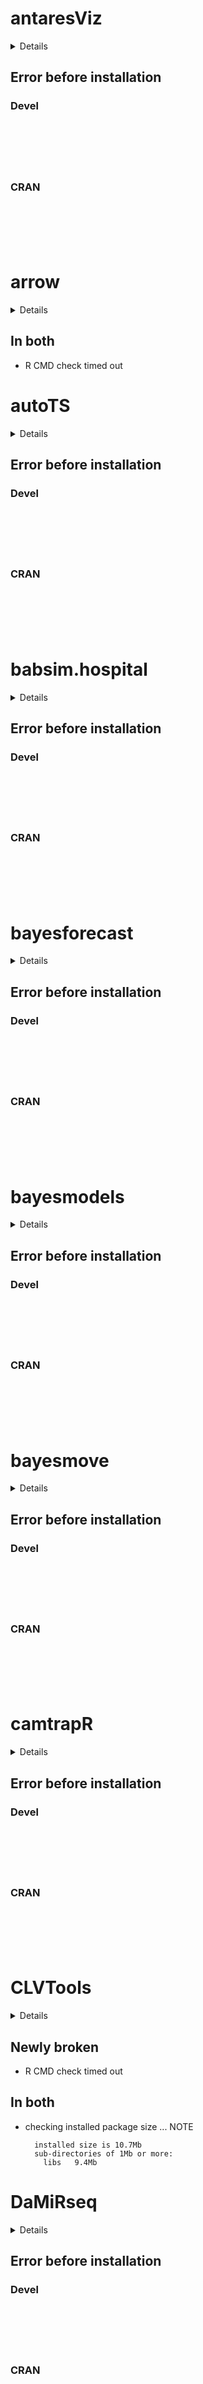 # antaresViz

<details>

* Version: 
* GitHub: https://github.com/tidyverse/lubridate
* Source code: NA
* Number of recursive dependencies: 0

</details>

## Error before installation

### Devel

```






```
### CRAN

```






```
# arrow

<details>

* Version: 5.0.0.2
* GitHub: https://github.com/apache/arrow
* Source code: https://github.com/cran/arrow
* Date/Publication: 2021-09-05 04:30:22 UTC
* Number of recursive dependencies: 61

Run `revdep_details(, "arrow")` for more info

</details>

## In both

*   R CMD check timed out
    

# autoTS

<details>

* Version: 
* GitHub: https://github.com/tidyverse/lubridate
* Source code: NA
* Number of recursive dependencies: 0

</details>

## Error before installation

### Devel

```






```
### CRAN

```






```
# babsim.hospital

<details>

* Version: 
* GitHub: https://github.com/tidyverse/lubridate
* Source code: NA
* Number of recursive dependencies: 0

</details>

## Error before installation

### Devel

```






```
### CRAN

```






```
# bayesforecast

<details>

* Version: 
* GitHub: https://github.com/tidyverse/lubridate
* Source code: NA
* Number of recursive dependencies: 0

</details>

## Error before installation

### Devel

```






```
### CRAN

```






```
# bayesmodels

<details>

* Version: 
* GitHub: https://github.com/tidyverse/lubridate
* Source code: NA
* Number of recursive dependencies: 0

</details>

## Error before installation

### Devel

```






```
### CRAN

```






```
# bayesmove

<details>

* Version: 
* GitHub: https://github.com/tidyverse/lubridate
* Source code: NA
* Number of recursive dependencies: 0

</details>

## Error before installation

### Devel

```






```
### CRAN

```






```
# camtrapR

<details>

* Version: 
* GitHub: https://github.com/tidyverse/lubridate
* Source code: NA
* Number of recursive dependencies: 0

</details>

## Error before installation

### Devel

```






```
### CRAN

```






```
# CLVTools

<details>

* Version: 0.8.0
* GitHub: https://github.com/bachmannpatrick/CLVTools
* Source code: https://github.com/cran/CLVTools
* Date/Publication: 2021-03-23 16:40:08 UTC
* Number of recursive dependencies: 80

Run `revdep_details(, "CLVTools")` for more info

</details>

## Newly broken

*   R CMD check timed out
    

## In both

*   checking installed package size ... NOTE
    ```
      installed size is 10.7Mb
      sub-directories of 1Mb or more:
        libs   9.4Mb
    ```

# DaMiRseq

<details>

* Version: 
* GitHub: https://github.com/tidyverse/lubridate
* Source code: NA
* Number of recursive dependencies: 0

</details>

## Error before installation

### Devel

```






```
### CRAN

```






```
# Ecfun

<details>

* Version: 
* GitHub: https://github.com/tidyverse/lubridate
* Source code: NA
* Number of recursive dependencies: 0

</details>

## Error before installation

### Devel

```






```
### CRAN

```






```
# EpiNow2

<details>

* Version: 
* GitHub: https://github.com/tidyverse/lubridate
* Source code: NA
* Number of recursive dependencies: 0

</details>

## Error before installation

### Devel

```






```
### CRAN

```






```
# fable.prophet

<details>

* Version: 
* GitHub: https://github.com/tidyverse/lubridate
* Source code: NA
* Number of recursive dependencies: 0

</details>

## Error before installation

### Devel

```






```
### CRAN

```






```
# fastverse

<details>

* Version: 
* GitHub: https://github.com/tidyverse/lubridate
* Source code: NA
* Number of recursive dependencies: 0

</details>

## Error before installation

### Devel

```






```
### CRAN

```






```
# fitbitViz

<details>

* Version: 
* GitHub: https://github.com/tidyverse/lubridate
* Source code: NA
* Number of recursive dependencies: 0

</details>

## Error before installation

### Devel

```






```
### CRAN

```






```
# garchmodels

<details>

* Version: 
* GitHub: https://github.com/tidyverse/lubridate
* Source code: NA
* Number of recursive dependencies: 0

</details>

## Error before installation

### Devel

```






```
### CRAN

```






```
# healthcareai

<details>

* Version: 2.5.0
* GitHub: https://github.com/HealthCatalyst/healthcareai-r
* Source code: https://github.com/cran/healthcareai
* Date/Publication: 2020-08-05 23:30:02 UTC
* Number of recursive dependencies: 124

Run `revdep_details(, "healthcareai")` for more info

</details>

## In both

*   R CMD check timed out
    

# healthyR.ts

<details>

* Version: 
* GitHub: https://github.com/tidyverse/lubridate
* Source code: NA
* Number of recursive dependencies: 0

</details>

## Error before installation

### Devel

```






```
### CRAN

```






```
# heatwaveR

<details>

* Version: 0.4.5
* GitHub: https://github.com/robwschlegel/heatwaveR
* Source code: https://github.com/cran/heatwaveR
* Date/Publication: 2021-01-07 16:10:16 UTC
* Number of recursive dependencies: 138

Run `revdep_details(, "heatwaveR")` for more info

</details>

## Newly broken

*   checking examples ... ERROR
    ```
    Running examples in ‘heatwaveR-Ex.R’ failed
    The error most likely occurred in:
    
    > ### Name: block_average
    > ### Title: Calculate yearly means for event metrics.
    > ### Aliases: block_average
    > 
    > ### ** Examples
    > 
    > ts <- ts2clm(sst_WA, climatologyPeriod = c("1983-01-01", "2012-12-31"))
    Error in clim_calc_cpp(ts_wide, windowHalfWidth, pctile) : 
      function 'enterRNGScope' not provided by package 'Rcpp'
    Calls: ts2clm -> clim_calc_cpp
    Execution halted
    ```

*   R CMD check timed out
    

# lambdaTS

<details>

* Version: 
* GitHub: https://github.com/tidyverse/lubridate
* Source code: NA
* Number of recursive dependencies: 0

</details>

## Error before installation

### Devel

```






```
### CRAN

```






```
# mfbvar

<details>

* Version: 0.5.6
* GitHub: https://github.com/ankargren/mfbvar
* Source code: https://github.com/cran/mfbvar
* Date/Publication: 2021-02-10 11:00:06 UTC
* Number of recursive dependencies: 81

Run `revdep_details(, "mfbvar")` for more info

</details>

## In both

*   R CMD check timed out
    

*   checking installed package size ... NOTE
    ```
      installed size is 30.2Mb
      sub-directories of 1Mb or more:
        libs  29.2Mb
    ```

# modeltime

<details>

* Version: 
* GitHub: https://github.com/tidyverse/lubridate
* Source code: NA
* Number of recursive dependencies: 0

</details>

## Error before installation

### Devel

```






```
### CRAN

```






```
# modeltime.ensemble

<details>

* Version: 
* GitHub: https://github.com/tidyverse/lubridate
* Source code: NA
* Number of recursive dependencies: 0

</details>

## Error before installation

### Devel

```






```
### CRAN

```






```
# modeltime.resample

<details>

* Version: 
* GitHub: https://github.com/tidyverse/lubridate
* Source code: NA
* Number of recursive dependencies: 0

</details>

## Error before installation

### Devel

```






```
### CRAN

```






```
# mudata2

<details>

* Version: 1.1.2
* GitHub: https://github.com/paleolimbot/mudata2
* Source code: https://github.com/cran/mudata2
* Date/Publication: 2020-03-20 20:20:03 UTC
* Number of recursive dependencies: 95

Run `revdep_details(, "mudata2")` for more info

</details>

## Newly broken

*   R CMD check timed out
    

## Newly fixed

*   checking tests ...
    ```
      Running ‘test-all.R’
     ERROR
    Running the tests in ‘tests/test-all.R’ failed.
    Last 13 lines of output:
        1. ├─tibble::tibble(...) test-types.R:323:2
        2. │ └─tibble:::tibble_quos(xs, .rows, .name_repair)
        3. │   └─rlang::eval_tidy(xs[[j]], mask)
        4. └─sf::st_as_sfc
        5.   └─base::getExportedValue(pkg, name)
        6.     └─base::asNamespace(ns)
        7.       └─base::getNamespace(ns)
        8.         └─base::loadNamespace(name)
        9.           └─base::withRestarts(stop(cond), retry_loadNamespace = function() NULL)
       10.             └─base:::withOneRestart(expr, restarts[[1L]])
       11.               └─base:::doWithOneRestart(return(expr), restart)
      
      [ FAIL 12 | WARN 9 | SKIP 2 | PASS 881 ]
      Error: Test failures
      Execution halted
    ```

## In both

*   checking package dependencies ... NOTE
    ```
    Package suggested but not available for checking: ‘sf’
    ```

*   checking dependencies in R code ... NOTE
    ```
    Namespace in Imports field not imported from: ‘ggplot2’
      All declared Imports should be used.
    ```

# ngsReports

<details>

* Version: 
* GitHub: https://github.com/tidyverse/lubridate
* Source code: NA
* Number of recursive dependencies: 0

</details>

## Error before installation

### Devel

```






```
### CRAN

```






```
# pointblank

<details>

* Version: 
* GitHub: https://github.com/tidyverse/lubridate
* Source code: NA
* Number of recursive dependencies: 0

</details>

## Error before installation

### Devel

```






```
### CRAN

```






```
# proBatch

<details>

* Version: 
* GitHub: https://github.com/tidyverse/lubridate
* Source code: NA
* Number of recursive dependencies: 0

</details>

## Error before installation

### Devel

```






```
### CRAN

```






```
# prophet

<details>

* Version: 
* GitHub: https://github.com/tidyverse/lubridate
* Source code: NA
* Number of recursive dependencies: 0

</details>

## Error before installation

### Devel

```






```
### CRAN

```






```
# proteus

<details>

* Version: 
* GitHub: https://github.com/tidyverse/lubridate
* Source code: NA
* Number of recursive dependencies: 0

</details>

## Error before installation

### Devel

```






```
### CRAN

```






```
# RavenR

<details>

* Version: 2.1.0
* GitHub: https://github.com/rchlumsk/RavenR
* Source code: https://github.com/cran/RavenR
* Date/Publication: 2021-06-10 08:20:07 UTC
* Number of recursive dependencies: 123

Run `revdep_details(, "RavenR")` for more info

</details>

## In both

*   R CMD check timed out
    

*   checking dependencies in R code ... NOTE
    ```
    Namespaces in Imports field not imported from:
      ‘deldir’ ‘lifecycle’
      All declared Imports should be used.
    ```

# RforProteomics

<details>

* Version: 
* GitHub: https://github.com/tidyverse/lubridate
* Source code: NA
* Number of recursive dependencies: 0

</details>

## Error before installation

### Devel

```






```
### CRAN

```






```
# RGENERATEPREC

<details>

* Version: 1.2.8
* GitHub: https://github.com/ecor/RGENERATEPREC
* Source code: https://github.com/cran/RGENERATEPREC
* Date/Publication: 2021-01-19 15:40:19 UTC
* Number of recursive dependencies: 89

Run `revdep_details(, "RGENERATEPREC")` for more info

</details>

## In both

*   checking whether package ‘RGENERATEPREC’ can be installed ... ERROR
    ```
    Installation failed.
    See ‘/home/vspinu/Dropbox/dev/lubridate/revdep/checks/RGENERATEPREC/new/RGENERATEPREC.Rcheck/00install.out’ for details.
    ```

## Installation

### Devel

```
* installing *source* package ‘RGENERATEPREC’ ...
** package ‘RGENERATEPREC’ successfully unpacked and MD5 sums checked
** using staged installation
** R
** inst
** byte-compile and prepare package for lazy loading
Error: package or namespace load failed for ‘copula’ in loadNamespace(j <- i[[1L]], c(lib.loc, .libPaths()), versionCheck = vI[[j]]):
 there is no package called ‘gsl’
Error: package ‘copula’ could not be loaded
Execution halted
ERROR: lazy loading failed for package ‘RGENERATEPREC’
* removing ‘/home/vspinu/Dropbox/dev/lubridate/revdep/checks/RGENERATEPREC/new/RGENERATEPREC.Rcheck/RGENERATEPREC’


```
### CRAN

```
* installing *source* package ‘RGENERATEPREC’ ...
** package ‘RGENERATEPREC’ successfully unpacked and MD5 sums checked
** using staged installation
** R
** inst
** byte-compile and prepare package for lazy loading
Error: package or namespace load failed for ‘copula’ in loadNamespace(j <- i[[1L]], c(lib.loc, .libPaths()), versionCheck = vI[[j]]):
 there is no package called ‘gsl’
Error: package ‘copula’ could not be loaded
Execution halted
ERROR: lazy loading failed for package ‘RGENERATEPREC’
* removing ‘/home/vspinu/Dropbox/dev/lubridate/revdep/checks/RGENERATEPREC/old/RGENERATEPREC.Rcheck/RGENERATEPREC’


```
# RMariaDB

<details>

* Version: 1.1.2
* GitHub: https://github.com/r-dbi/RMariaDB
* Source code: https://github.com/cran/RMariaDB
* Date/Publication: 2021-09-06 06:20:02 UTC
* Number of recursive dependencies: 51

Run `revdep_details(, "RMariaDB")` for more info

</details>

## In both

*   checking whether package ‘RMariaDB’ can be installed ... ERROR
    ```
    Installation failed.
    See ‘/home/vspinu/Dropbox/dev/lubridate/revdep/checks/RMariaDB/new/RMariaDB.Rcheck/00install.out’ for details.
    ```

## Installation

### Devel

```
* installing *source* package ‘RMariaDB’ ...
** package ‘RMariaDB’ successfully unpacked and MD5 sums checked
** using staged installation
Using PKG_CFLAGS=
Using PKG_LIBS=-lmysqlclient
-----------------------------[ ANTICONF ]-----------------------------
Configure could not find suitable mysql/mariadb client library. Try installing:
 * deb: libmariadb-dev (Debian, Ubuntu)
 * rpm: mariadb-connector-c-devel | mariadb-devel | mysql-devel (Fedora, CentOS, RHEL)
 * csw: mysql56_dev (Solaris)
...
If you already have a mysql client library installed, verify that either
mariadb_config or mysql_config is on your PATH. If these are unavailable
you can also set INCLUDE_DIR and LIB_DIR manually via:
R CMD INSTALL --configure-vars='INCLUDE_DIR=... LIB_DIR=...'
--------------------------[ ERROR MESSAGE ]----------------------------
<stdin>:1:10: fatal error: mysql.h: No such file or directory
compilation terminated.
-----------------------------------------------------------------------
ERROR: configuration failed for package ‘RMariaDB’
* removing ‘/home/vspinu/Dropbox/dev/lubridate/revdep/checks/RMariaDB/new/RMariaDB.Rcheck/RMariaDB’


```
### CRAN

```
* installing *source* package ‘RMariaDB’ ...
** package ‘RMariaDB’ successfully unpacked and MD5 sums checked
** using staged installation
Using PKG_CFLAGS=
Using PKG_LIBS=-lmysqlclient
-----------------------------[ ANTICONF ]-----------------------------
Configure could not find suitable mysql/mariadb client library. Try installing:
 * deb: libmariadb-dev (Debian, Ubuntu)
 * rpm: mariadb-connector-c-devel | mariadb-devel | mysql-devel (Fedora, CentOS, RHEL)
 * csw: mysql56_dev (Solaris)
...
If you already have a mysql client library installed, verify that either
mariadb_config or mysql_config is on your PATH. If these are unavailable
you can also set INCLUDE_DIR and LIB_DIR manually via:
R CMD INSTALL --configure-vars='INCLUDE_DIR=... LIB_DIR=...'
--------------------------[ ERROR MESSAGE ]----------------------------
<stdin>:1:10: fatal error: mysql.h: No such file or directory
compilation terminated.
-----------------------------------------------------------------------
ERROR: configuration failed for package ‘RMariaDB’
* removing ‘/home/vspinu/Dropbox/dev/lubridate/revdep/checks/RMariaDB/old/RMariaDB.Rcheck/RMariaDB’


```
# rsMove

<details>

* Version: 
* GitHub: https://github.com/tidyverse/lubridate
* Source code: NA
* Number of recursive dependencies: 0

</details>

## Error before installation

### Devel

```






```
### CRAN

```






```
# strand

<details>

* Version: 
* GitHub: https://github.com/tidyverse/lubridate
* Source code: NA
* Number of recursive dependencies: 0

</details>

## Error before installation

### Devel

```






```
### CRAN

```






```
# timetk

<details>

* Version: 
* GitHub: https://github.com/tidyverse/lubridate
* Source code: NA
* Number of recursive dependencies: 0

</details>

## Error before installation

### Devel

```






```
### CRAN

```






```
# TTAinterfaceTrendAnalysis

<details>

* Version: 1.5.7
* GitHub: NA
* Source code: https://github.com/cran/TTAinterfaceTrendAnalysis
* Date/Publication: 2021-05-28 13:00:02 UTC
* Number of recursive dependencies: 26

Run `revdep_details(, "TTAinterfaceTrendAnalysis")` for more info

</details>

## In both

*   checking whether package ‘TTAinterfaceTrendAnalysis’ can be installed ... ERROR
    ```
    Installation failed.
    See ‘/home/vspinu/Dropbox/dev/lubridate/revdep/checks/TTAinterfaceTrendAnalysis/new/TTAinterfaceTrendAnalysis.Rcheck/00install.out’ for details.
    ```

## Installation

### Devel

```
* installing *source* package ‘TTAinterfaceTrendAnalysis’ ...
** package ‘TTAinterfaceTrendAnalysis’ successfully unpacked and MD5 sums checked
** using staged installation
** R
** inst
** byte-compile and prepare package for lazy loading
Warning: no DISPLAY variable so Tk is not available
** help
*** installing help indices
** building package indices
...
Warning: no DISPLAY variable so Tk is not available
Error: package or namespace load failed for ‘TTAinterfaceTrendAnalysis’:
 .onAttach failed in attachNamespace() for 'TTAinterfaceTrendAnalysis', details:
  call: structure(.External(.C_dotTcl, ...), class = "tclObj")
  error: [tcl] invalid command name "ttk::style".

Error: loading failed
Execution halted
ERROR: loading failed
* removing ‘/home/vspinu/Dropbox/dev/lubridate/revdep/checks/TTAinterfaceTrendAnalysis/new/TTAinterfaceTrendAnalysis.Rcheck/TTAinterfaceTrendAnalysis’


```
### CRAN

```
* installing *source* package ‘TTAinterfaceTrendAnalysis’ ...
** package ‘TTAinterfaceTrendAnalysis’ successfully unpacked and MD5 sums checked
** using staged installation
** R
** inst
** byte-compile and prepare package for lazy loading
Warning: no DISPLAY variable so Tk is not available
** help
*** installing help indices
** building package indices
...
Warning: no DISPLAY variable so Tk is not available
Error: package or namespace load failed for ‘TTAinterfaceTrendAnalysis’:
 .onAttach failed in attachNamespace() for 'TTAinterfaceTrendAnalysis', details:
  call: structure(.External(.C_dotTcl, ...), class = "tclObj")
  error: [tcl] invalid command name "ttk::style".

Error: loading failed
Execution halted
ERROR: loading failed
* removing ‘/home/vspinu/Dropbox/dev/lubridate/revdep/checks/TTAinterfaceTrendAnalysis/old/TTAinterfaceTrendAnalysis.Rcheck/TTAinterfaceTrendAnalysis’


```
# wearables

<details>

* Version: 
* GitHub: https://github.com/tidyverse/lubridate
* Source code: NA
* Number of recursive dependencies: 0

</details>

## Error before installation

### Devel

```






```
### CRAN

```






```
